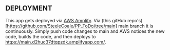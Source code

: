## DEPLOYMENT

This app gets deployed via [AWS Amplify](https://us-east-1.console.aws.amazon.com/amplify/home?region=us-east-1#/d2huc37dtqpzdk). Via (this gitHub repo's)[https://github.com/SteeleCoale/PP_ToDo/tree/main] main branch it is continuously. Simply push code changes to main and AWS notices the new code, builds the code, and then deploys to https://main.d2huc37dtqpzdk.amplifyapp.com/.